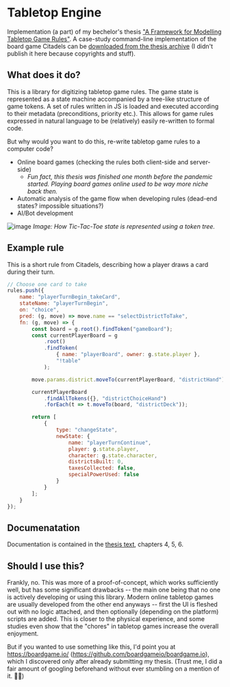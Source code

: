 # Tabletop Engine

Implementation (a part) of my bechelor's thesis ["A Framework for Modelling Tabletop Game Rules"](https://is.muni.cz/th/bpvm3/). A case-study command-line implementation of the board game Citadels can be [downloaded from the thesis archive](https://is.muni.cz/th/bpvm3/attachments.zip) (I didn't publish it here because copyrights and stuff). 

## What does it do?

This is a library for digitizing tabletop game rules. The game state is represented as a state machine accompanied by a tree-like structure of game tokens. A set of rules written in JS is loaded and executed according to their metadata (preconditions, priority etc.). This allows for game rules expressed in natural language to be (relatively) easily re-written to formal code.

But why would you want to do this, re-write tabletop game rules to a computer code?
- Online board games (checking the rules both client-side and server-side)
    - *Fun fact, this thesis was finished one month before the pandemic started. Playing board games online used to be way more niche back then.*
- Automatic analysis of the game flow when developing rules (dead-end states? impossible situations?)
- AI/Bot development

![image](https://user-images.githubusercontent.com/4580066/125650803-78777c8a-5247-4a76-ae90-66c75b2547a1.png)
*Image: How Tic-Tac-Toe state is represented using a token tree.*

## Example rule

This is a short rule from Citadels, describing how a player draws a card during their turn.

```js
// Choose one card to take
rules.push({
    name: "playerTurnBegin_takeCard",
    stateName: "playerTurnBegin",
    on: "choice",
    pred: (g, move) => move.name == "selectDistrictToTake",
    fn: (g, move) => {
        const board = g.root().findToken("gameBoard");
        const currentPlayerBoard = g
            .root()
            .findToken(
                { name: "playerBoard", owner: g.state.player },
                "!table"
            );

        move.params.district.moveTo(currentPlayerBoard, "districtHand");

        currentPlayerBoard
            .findAllTokens({}, "districtChoiceHand")
            .forEach(t => t.moveTo(board, "districtDeck"));

        return [
            {
                type: "changeState",
                newState: {
                    name: "playerTurnContinue",
                    player: g.state.player,
                    character: g.state.character,
                    districtsBuilt: 0,
                    taxesCollected: false,
                    specialPowerUsed: false
                }
            }
        ];
    }
});
```

## Documenatation

Documentation is contained in the [thesis text](https://is.muni.cz/th/bpvm3/affmtgr_digital.pdf), chapters 4, 5, 6.

## Should I use this?

Frankly, no. This was more of a proof-of-concept, which works sufficiently well, but has some significant drawbacks -- the main one being that no one is actively developing or using this library. Modern online tabletop games are usually developed from the other end anyways -- first the UI is fleshed out with no logic attached, and then optionally (depending on the platform) scripts are added. This is closer to the physical experience, and some studies even show that the "chores" in tabletop games increase the overall enjoyment.

But if you wanted to use something like this, I'd point you at https://boardgame.io/ (https://github.com/boardgameio/boardgame.io), which I discovered only after already submitting my thesis. (Trust me, I did a fair amount of googling beforehand without ever stumbling on a mention of it. 🤷‍♂️)

